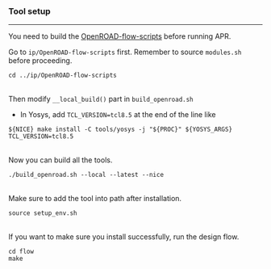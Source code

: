 ### Tool setup
-----------------------------------------------------------

You need to build the [OpenROAD-flow-scripts](https://github.com/The-OpenROAD-Project/OpenROAD-flow-scripts) before running APR.

Go to `ip/OpenROAD-flow-scripts` first. Remember to source `modules.sh` before proceeding.
```
cd ../ip/OpenROAD-flow-scripts
```

\
Then modify `__local_build()` part in `build_openroad.sh`

- In Yosys, add `TCL_VERSION=tcl8.5` at the end of the line like 
```
${NICE} make install -C tools/yosys -j "${PROC}" ${YOSYS_ARGS} TCL_VERSION=tcl8.5
``` 

\
Now you can build all the tools.
```
./build_openroad.sh --local --latest --nice
```

\
Make sure to add the tool into path after installation.
```
source setup_env.sh
```  

\
If you want to make sure you install successfully, run the design flow.
```
cd flow
make
```
